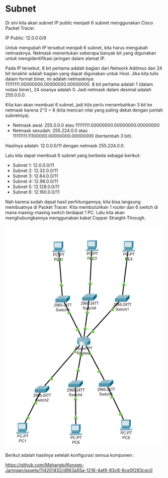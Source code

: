 # Subnet

Di sini kita akan subnet IP public menjadi 6 subnet menggunakan Cisco Packet Tracer.

IP Public: 12.0.0.0/8

Untuk mengubah IP tersebut menjadi 6 subnet, kita harus mengubah netmasknya. Netmask menentukan seberapa banyak bit yang digunakan untuk mengidentifikasi jaringan dalam alamat IP.

Pada IP tersebut, 8 bit pertama adalah bagian dari Network Address dan 24 bit terakhir adalah bagian yang dapat digunakan untuk Host. Jika kita tulis dalam format biner, ini adalah netmasknya: 11111111.00000000.00000000.00000000. 8 bit pertama adalah 1 (dalam notasi biner), 24 sisanya adalah 0. Jadi netmask dalam desimal adalah 255.0.0.0.

Kita kan akan membuat 6 subnet, jadi kita perlu menambahkan 3 bit ke netmask karena 2^3 = 8 (kita mencari nilai yang paling dekat dengan jumlah subnetnya).

-   Netmask awal: 255.0.0.0 atau 11111111.00000000.00000000.00000000
-   Netmask sesudah: 255.224.0.0 atau 11111111.11100000.00000000.00000000 (bertambah 3 bit).

Hasilnya adalah: 12.0.0.0/11 dengan netmask 255.224.0.0.

Lalu kita dapat membuat 6 subnet yang berbeda sebagai berikut:

-   Subnet 1: 12.0.0.0/11
-   Subnet 2: 12.32.0.0/11
-   Subnet 3: 12.64.0.0/11
-   Subnet 4: 12.96.0.0/11
-   Subnet 5: 12.128.0.0/11
-   Subnet 6: 12.160.0.0/11

Nah karena sudah dapat hasil perhitungannya, kita bisa langsung membuatnya di Packet Tracer. Kita membutuhkan 1 router dan 6 switch di mana masing-masing switch terdapat 1 PC. Lalu kita akan menghubungkannya menggunakan kabel Copper Straight-Through.




![subnet](../assets/subnet.png)

Berikut adalah hasilnya setelah konfigurasi semua komponen :



https://github.com/Mahargip/Konsep-Jaringan/assets/114201452/d963a55a-1216-4af6-83c6-8ce0f283cec0


